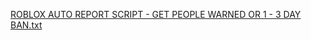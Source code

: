 
[ROBLOX AUTO REPORT SCRIPT - GET PEOPLE WARNED OR 1 - 3 DAY BAN.txt](https://github.com/soul20323/thebestscriptforadoptme/files/10835645/ROBLOX.AUTO.REPORT.SCRIPT.-.GET.PEOPLE.WARNED.OR.1.-.3.DAY.BAN.txt)
